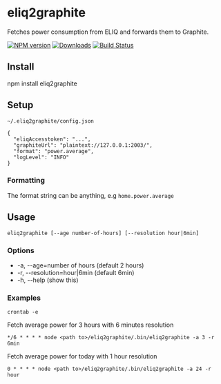 # eliq2graphite
Fetches power consumption from ELIQ and forwards them to Graphite.

[![NPM version][npm-image]][npm-url] [![Downloads][downloads-image]][npm-url] [![Build Status][travis-image]][travis-url]

## Install
npm install eliq2graphite

## Setup

``~/.eliq2graphite/config.json``

```
{
  "eliqAccesstoken": "...",
  "graphiteUrl": "plaintext://127.0.0.1:2003/",
  "format": "power.average",
  "logLevel": "INFO"
}
```
### Formatting
The format string can be anything, e.g ``home.power.average``

## Usage

```
eliq2graphite [--age number-of-hours] [--resolution hour|6min]
```

### Options

* -a, --age=number of hours (default 2 hours)
* -r, --resolution=hour|6min (default 6min)
* -h, --help (show this)


### Examples
```
crontab -e
```

Fetch average power for 3 hours with 6 minutes resolution
```
*/6 * * * * node <path to>/eliq2graphite/.bin/eliq2graphite -a 3 -r 6min
```

Fetch average power for today with 1 hour resolution
```
0 * * * * node <path to>/eliq2graphite/.bin/eliq2graphite -a 24 -r hour
```

[npm-url]: https://npmjs.org/package/eliq2graphite
[downloads-image]: http://img.shields.io/npm/dm/eliq2graphite.svg
[npm-image]: http://img.shields.io/npm/v/eliq2graphite.svg
[travis-url]: https://travis-ci.org/ashpool/eliq2graphite
[travis-image]: http://img.shields.io/travis/ashpool/eliq2graphite.svg
